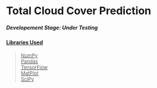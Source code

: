 # Total Cloud Cover Prediction

##### Developement Stage: Under Testing

#### <U> Libraries Used <U>
> <font size = 2> NumPy \
> Pandas \
> TensorFlow \
> MatPlot \
> SciPy </font>
